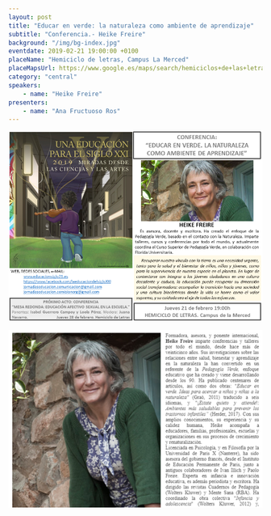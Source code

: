 ```yaml
---
layout: post
title: "Educar en verde: la naturaleza como ambiente de aprendizaje"
subtitle: "Conferencia.- Heike Freire"
background: "/img/bg-index.jpg"
eventdate: 2019-02-21 19:00:00 +0100
placeName: "Hemiciclo de letras, Campus La Merced"
placeMapsUrl: https://www.google.es/maps/search/hemiciclos+de+las+letras+campus+de+la+merced/@38.0033889,-1.147865,14z/data=!3m1!4b1?hl=en
category: "central"
speakers:
    - name: "Heike Freire"
presenters:
    - name: "Ana Fructuoso Ros"
---
```

![cartel](/img/posts/heikefreire.png)  

![cartel](/img/posts/heikefreirepng.png)
